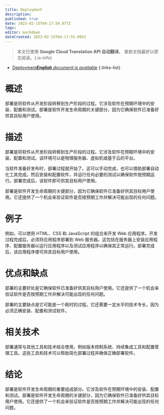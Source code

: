 ```yaml
---
title: Deployment
description: 
published: true
date: 2023-02-15T04:17:59.977Z
tags: 
editor: markdown
dateCreated: 2023-02-15T04:17:55.095Z
---
```


> 本文已使用 **Google Cloud Translation API 自动翻译**。
某些文档最好以原文阅读。{.is-info}



- [Deployment***English** document is available*](/en/Knowledge-base/Dictionary/deployment)
{.links-list}


# 概述
部署是将软件从开发阶段转移到生产阶段的过程。它涉及软件在预期环境中的安装、配置和测试。部署是软件开发生命周期的关键部分，因为它确保软件已准备好供其目标用户使用。

# 描述
部署是将软件从开发阶段转移到生产阶段的过程。它涉及软件在预期环境中的安装、配置和测试。该环境可以是物理服务器、虚拟机或基于云的平台。

当软件准备好发布时，部署过程就开始了。这可以手动完成，也可以借助部署自动化工具完成。然后安装和配置软件，并运行任何必要的测试以确保软件按预期运行。部署完成后，该软件即可供其目标用户使用。

部署是软件开发生命周期的关键部分，因为它确保软件已准备好供其目标用户使用。它还提供了一个机会来验证软件是否按预期工作并解决可能出现的任何问题。

# 例子
例如，可以使用 HTML、CSS 和 JavaScript 的组合来开发 Web 应用程序。开发过程完成后，必须将应用程序部署到 Web 服务器。这包括在服务器上安装应用程序、配置服务器以运行应用程序以及测试应用程序以确保其正常运行。部署完成后，该应用程序便可供其目标用户使用。

# 优点和缺点
部署的主要好处是它确保软件已准备好供其目标用户使用。它还提供了一个机会来验证软件是否按预期工作并解决可能出现的任何问题。

部署的主要缺点是它可能是一个耗时的过程。它还需要一定水平的技术专长，因为必须正确安装、配置和测试软件。

# 相关技术
部署通常与其他工具和技术结合使用，例如版本控制系统、持续集成工具和配置管理工具。这些工具和技术可以帮助简化部署过程并确保正确部署软件。

# 结论
部署是软件开发生命周期的重要组成部分。它涉及软件在预期环境中的安装、配置和测试。部署是软件开发生命周期的关键部分，因为它确保软件已准备好供其目标用户使用。它还提供了一个机会来验证软件是否按预期工作并解决可能出现的任何问题。